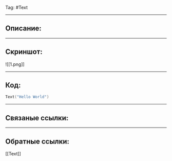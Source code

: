 Tag: #Text

---
## Описание:


---
## Скриншот:
![[1.png]]

---
## Код:

``` swift
Text("Hello World")
```


---
## Связаные ссылки:


---
## Обратные ссылки:
[[Text]]